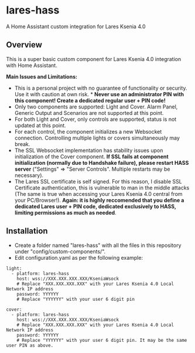 # lares-hass

A Home Assistant custom integration for Lares Ksenia 4.0

## Overview

This is a super basic custom component for Lares Ksenia 4.0 integration with Home Assistant.

**Main Issues and Limitations:**

* This is a personal project with no guarantee of functionality or security. Use it with caution at own risk. * **Never use an administrator PIN with this component! Create a dedicated regular user + PIN code!**
* Only two components are supported: Light and Cover. Alarm Panel, Generic Output and Scenarios are not supported at this point.
* For both Light and Cover, only controls are supported, status is not updated at this point.
* For each control, the component initializes a new Websocket connection. Controlling multiple lights or covers simultaneously may break.
* The SSL Websocket implementation has stability issues upon initialization of the Cover component. **If SSL fails at component initialization (normally due to Handshake failure), please restart HASS server** ("Settings" => "Server Controls". Multiple restarts may be necessary).
* The Lares SSL certificate is self signed. For this reason, I disable SSL Certificate authentication, this is vulnerable to man in the middle attacks (The same is true when accessing your Lares Ksenia 4.0 central from your PC/Browser!). **Again: it is highly reccomended that you define a dedicated Lares user + PIN code, dedicated exclusively to HASS, limiting permissions as much as needed**.

## Installation

* Create a folder named "lares-hass" with all the files in this repository under "config/custom-components/".
* Edit configuration.yaml as per the following example:

```
light:
  - platform: lares-hass
    host: wss://XXX.XXX.XXX.XXX/KseniaWsock
    # Replace "XXX.XXX.XXX.XXX" with your Lares Ksenia 4.0 Local Network IP address
    password: YYYYYY
    # Replace "YYYYYY" with your user 6 digit pin
    
cover:
  - platform: lares-hass
    host: wss://XXX.XXX.XXX.XXX/KseniaWsock
    # Replace "XXX.XXX.XXX.XXX" with your Lares Ksenia 4.0 Local Network IP address
    password: YYYYYY
    # Replace "YYYYYY" with your user 6 digit pin. It may be the same user PIN as above.
```










